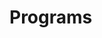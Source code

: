 # Programs


























































































